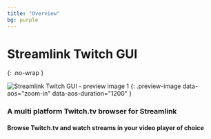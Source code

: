 ```yaml
---
title: "Overview"
bg: purple
---
```


# Streamlink Twitch GUI
{: .no-wrap }

![Streamlink Twitch GUI - preview image 1][preview-1]
{: .preview-image data-aos="zoom-in" data-aos-duration="1200" }

### A multi platform Twitch.tv browser for Streamlink

#### Browse Twitch.tv and watch streams in your video player of choice

  [preview-1]: {{site.preview[0]}}
